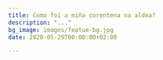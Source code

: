```yaml
---
title: Como foi a miña corentena na aldea?
description: "..."
bg_image: images/featue-bg.jpg
date: 2020-05-29T00:00:00+02:00

---
```

